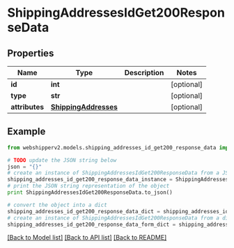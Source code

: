 # ShippingAddressesIdGet200ResponseData


## Properties
Name | Type | Description | Notes
------------ | ------------- | ------------- | -------------
**id** | **int** |  | [optional] 
**type** | **str** |  | [optional] 
**attributes** | [**ShippingAddresses**](ShippingAddresses.md) |  | [optional] 

## Example

```python
from webshipperv2.models.shipping_addresses_id_get200_response_data import ShippingAddressesIdGet200ResponseData

# TODO update the JSON string below
json = "{}"
# create an instance of ShippingAddressesIdGet200ResponseData from a JSON string
shipping_addresses_id_get200_response_data_instance = ShippingAddressesIdGet200ResponseData.from_json(json)
# print the JSON string representation of the object
print ShippingAddressesIdGet200ResponseData.to_json()

# convert the object into a dict
shipping_addresses_id_get200_response_data_dict = shipping_addresses_id_get200_response_data_instance.to_dict()
# create an instance of ShippingAddressesIdGet200ResponseData from a dict
shipping_addresses_id_get200_response_data_form_dict = shipping_addresses_id_get200_response_data.from_dict(shipping_addresses_id_get200_response_data_dict)
```
[[Back to Model list]](../README.md#documentation-for-models) [[Back to API list]](../README.md#documentation-for-api-endpoints) [[Back to README]](../README.md)



